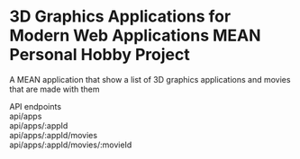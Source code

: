 # 3D Graphics Applications for Modern Web Applications MEAN Personal Hobby Project
A MEAN application that show a list of 3D graphics applications and movies that are made with them

API endpoints  
api/apps  
api/apps/:appId  
api/apps/:appId/movies  
api/apps/:appId/movies/:movieId
